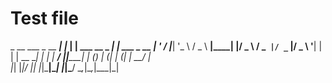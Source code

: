 # Test file
 _ __  ___       _ __   ___| |_     | | ___   __ _  __| | ___ _ __ 
| '_ \/ __|_____| '_ \ / _ \ __|____| |/ _ \ / _` |/ _` |/ _ \ '__|
| | | \__ \_____| | | |  __/ ||_____| | (_) | (_| | (_| |  __/ |   
|_| |_|___/     |_| |_|\___|\__|    |_|\___/ \__,_|\__,_|\___|_|   